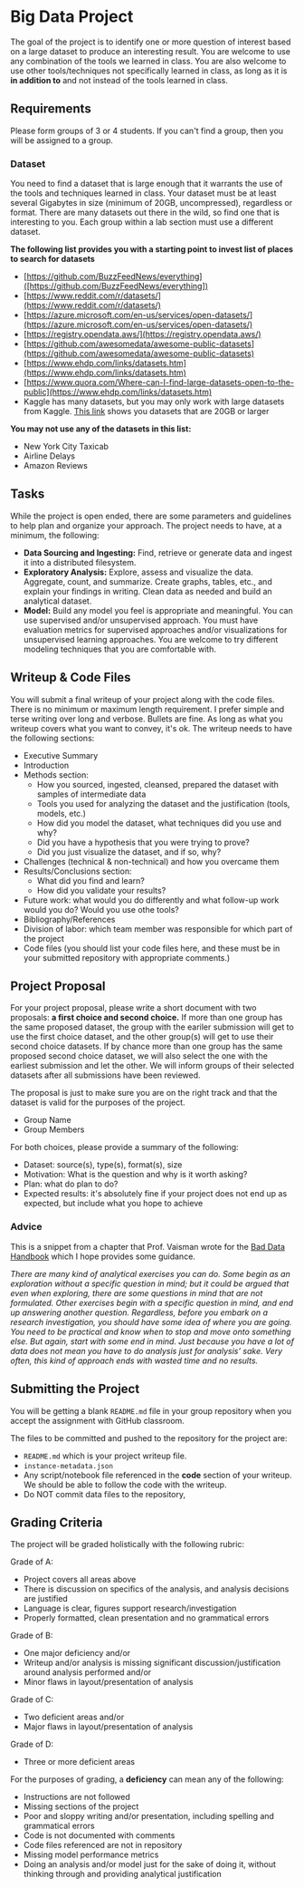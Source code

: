 # Big Data Project

The goal of the project is to identify one or more question of interest based on a large dataset to produce an interesting result. You are welcome to use any combination of the tools we learned in class. You are also welcome to use other tools/techniques not specifically learned in class, as long as it is **in addition to** and not instead of the tools learned in class.

## Requirements

Please form groups of 3 or 4 students. If you can't find a group, then you will be assigned to a group.

### Dataset

You need to find a dataset that is large enough that it warrants the use of the tools and techniques learned in class. Your dataset must be at least several Gigabytes in size (minimum of 20GB, uncompressed), regardless or format. There are many datasets out there in the wild, so find one that is interesting to you. Each group within a lab section must use a different dataset.

**The following list provides you with a starting point to invest list of places to search for datasets**

* [https://github.com/BuzzFeedNews/everything]([https://github.com/BuzzFeedNews/everything])
* [https://www.reddit.com/r/datasets/](https://www.reddit.com/r/datasets/)
* [https://azure.microsoft.com/en-us/services/open-datasets/](https://azure.microsoft.com/en-us/services/open-datasets/)
* [https://registry.opendata.aws/](https://registry.opendata.aws/)
* [https://github.com/awesomedata/awesome-public-datasets](https://github.com/awesomedata/awesome-public-datasets)
* [https://www.ehdp.com/links/datasets.htm](https://www.ehdp.com/links/datasets.htm)
* [https://www.quora.com/Where-can-I-find-large-datasets-open-to-the-public](https://www.ehdp.com/links/datasets.htm) 
* Kaggle has many datasets, but you may only work with large datasets from Kaggle. [This link](https://www.kaggle.com/datasets?sizeStart=20%2CGB) shows you datasets that are 20GB or larger

**You may not use any of the datasets in this list:**

* New York City Taxicab
* Airline Delays
* Amazon Reviews 

## Tasks

While the project is open ended, there are some parameters and guidelines to help plan and organize your approach. The project needs to have, at a minimum, the following:

* **Data Sourcing and Ingesting:** Find, retrieve or generate data and ingest it into a distributed filesystem.
* **Exploratory Analysis:** Explore, assess and visualize the data. Aggregate, count, and summarize. Create graphs, tables, etc., and explain your findings in writing. Clean data as needed and build an analytical dataset. 
* **Model:** Build any model you feel is appropriate and meaningful. You can use supervised and/or unsupervised approach. You must have evaluation metrics for supervised approaches and/or visualizations for unsupervised learning approaches. You are welcome to try different modeling techniques that you are comfortable with. 

## Writeup & Code Files

You will submit a final writeup of your project along with the code files. There is no minimum or maximum length requirement. I prefer simple and terse writing over long and verbose. Bullets are fine. As long as what you writeup covers what you want to convey, it's ok. The writeup needs to have the following sections:

- Executive Summary
- Introduction
- Methods section:
	- How you sourced, ingested, cleansed, prepared the dataset with samples of intermediate data
	- Tools you used for analyzing the dataset and the justification (tools, models, etc.)
	- How did you model the dataset, what techniques did you use and why?
	- Did you have a hypothesis that you were trying to prove?
	- Did you just visualize the dataset, and if so, why?
- Challenges (technical & non-technical) and how you overcame them
- Results/Conclusions section:
	- What did you find and learn?
	- How did you validate your results? 
- Future work: what would you do differently and what follow-up work would you do? Would you use othe tools?
- Bibliography/References
- Division of labor: which team member was responsible for which part of the project
- Code files (you should list your code files here, and these must be in your submitted repository with appropriate comments.)

	
## Project Proposal

For your project proposal, please write a short document with two proposals: **a first choice and second choice.** If more than one group has the same proposed dataset, the group with the eariler submission will get to use the first choice dataset, and the other group(s) will get to use their second choice datasets. If by chance more than one group has the same proposed second choice dataset, we will also select the one with the earliest submission and let the other. We will inform groups of their selected datasets after all submissions have been reviewed.

The proposal is just to make sure you are on the right track and that the dataset is valid for the purposes of the project. 

* Group Name
* Group Members

For both choices, please provide a summary of the following:

* Dataset: source(s), type(s), format(s), size
* Motivation: What is the question and why is it worth asking? 
* Plan: what do plan to do? 
* Expected results: it's absolutely fine if your project does not end up as expected, but include what you hope to achieve


### Advice

This is a snippet from a chapter that Prof. Vaisman wrote for the [Bad Data Handbook](http://shop.oreilly.com/product/0636920024422.do) which I hope provides some guidance.

_There are many kind of analytical exercises you can do. Some begin as an exploration without a specific question in mind; but it could be argued that even when exploring, there are some questions in mind that are not formulated. Other exercises begin with a specific question in mind, and end up answering another question. Regardless, before you embark on a research investigation, you should have some idea of where you are going. You need to be practical and know when to stop and move onto something else. But again, start with some end in mind. Just because you have a lot of data does not mean you have to do analysis just for analysis’ sake. Very often, this kind of approach ends with wasted time and no results._

## Submitting the Project

You will be getting a blank `README.md` file in your group repository when you accept the assignment with GitHub classroom.  

The files to be committed and pushed to the repository for the project are:

* `README.md` which is your project writeup file. 
* `instance-metadata.json`
* Any script/notebook file referenced in the __code__ section of your writeup. We should be able to follow the code with the writeup.
* Do NOT commit data files to the repository,


## Grading Criteria

The project will be graded holistically with the following rubric:

Grade of A:

* Project covers all areas above
* There is discussion on specifics of the analysis, and analysis decisions are justified
* Language is clear, figures support research/investigation
* Properly formatted, clean presentation and no grammatical errors

Grade of B:

* One major deficiency and/or
* Writeup and/or analysis is missing significant discussion/justification around analysis performed and/or
* Minor flaws in layout/presentation of analysis

Grade of C:

* Two deficient areas and/or
* Major flaws in layout/presentation of analysis

Grade of D:

* Three or more deficient areas

For the purposes of grading, a **deficiency** can mean any of the following:

- Instructions are not followed
- Missing sections of the project
- Poor and sloppy writing and/or presentation, including spelling and grammatical errors
- Code is not documented with comments
- Code files referenced are not in repository
- Missing model performance metrics
- Doing an analysis and/or model just for the sake of doing it, without thinking through and providing analytical justification